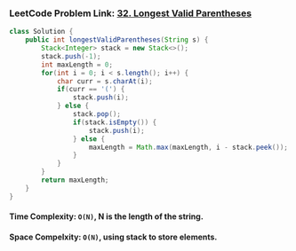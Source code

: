 ### LeetCode Problem Link: [32. Longest Valid Parentheses](https://leetcode.com/problems/longest-valid-parentheses/description/)

```java
class Solution {
    public int longestValidParentheses(String s) {
        Stack<Integer> stack = new Stack<>();
        stack.push(-1);
        int maxLength = 0;
        for(int i = 0; i < s.length(); i++) {
            char curr = s.charAt(i);
            if(curr == '(') {
                stack.push(i);
            } else {
                stack.pop();
                if(stack.isEmpty()) {
                    stack.push(i);
                } else {
                    maxLength = Math.max(maxLength, i - stack.peek());
                }
            }
        }
        return maxLength;
    }
}
```

#### Time Complexity: `O(N)`, N is the length of the string.

#### Space Compelxity: `O(N)`, using stack to store elements.
